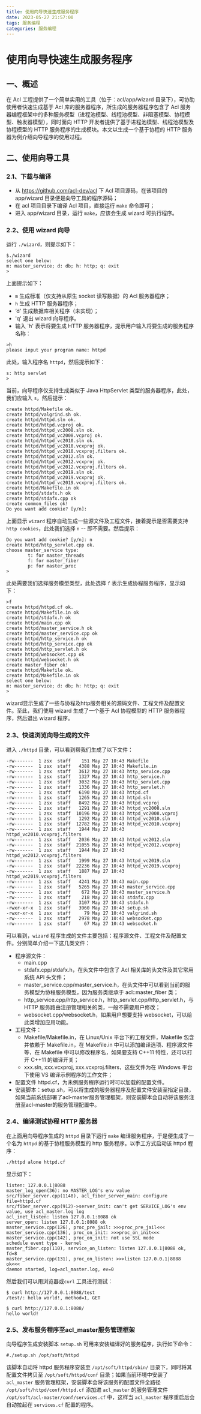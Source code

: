 ```yaml
---
title: 使用向导快速生成服务程序
date: 2023-05-27 21:57:00
tags: 服务编程
categories: 服务编程
---
```


# 使用向导快速生成服务程序
## 一、概述
在 Acl 工程提供了一个简单实用的工具（位于：acl/app/wizard 目录下），可协助使用者快速生成基于 Acl 库的服务器程序，所生成的服务器程序包含了 Acl 服务器编程框架中的多种服务模型（进程池模型、线程池模型、非阻塞模型、协程模型、触发器模型），同时面向 HTTP 开发者提供了基于进程池模型、线程池模型及协程模型的 HTTP 服务程序的生成模块。本文以生成一个基于协程的 HTTP 服务器为例介绍向导程序的使用过程。

## 二、使用向导工具

### 2.1、下载与编译
- 从 https://github.com/acl-dev/acl 下 Acl 项目源码，在该项目的 app/wizard 目录便是向导工具的程序源码；
- 在 acl 项目目录下编译 Acl 项目，直接运行 `make` 命令即可；
- 进入 app/wizard 目录，运行 `make`，应该会生成 wizard 可执行程序。

### 2.2、使用 wizard 向导
运行 `./wizard`，则提示如下：
```
$./wizard
select one below:
m: master_service; d: db; h: http; q: exit
>
```
上面提示如下：
  - `m` 生成标准（仅支持从原生 socket 读写数据）的 Acl 服务器程序；
  - `h` 生成 HTTP 服务器程序；
  - ‘d' 生成数据库相关程序（未实现）；
  - 'q' 退出 wizard 向导程序。
- 输入 `h' 表示将要生成 HTTP 服务器程序，提示用户输入将要生成的服务程序名称：
```
>h
please input your program name: httpd
```
此处，输入程序名 `httpd`，然后提示如下：
```
s: http servlet
>
```
当前，向导程序仅支持生成类似于 Java HttpServlet 类型的服务器程序，此处，我们应输入 `s`，然后提示：
```
create httpd/Makefile ok.
create httpd/valgrind.sh ok.
create httpd/httpd.sln ok.
create httpd/httpd.vcproj ok.
create httpd/httpd_vc2008.sln ok.
create httpd/httpd_vc2008.vcproj ok.
create httpd/httpd_vc2010.sln ok.
create httpd/httpd_vc2010.vcxproj ok.
create httpd/httpd_vc2010.vcxproj.filters ok.
create httpd/httpd_vc2012.sln ok.
create httpd/httpd_vc2012.vcxproj ok.
create httpd/httpd_vc2012.vcxproj.filters ok.
create httpd/httpd_vc2019.sln ok.
create httpd/httpd_vc2019.vcxproj ok.
create httpd/httpd_vc2019.vcxproj.filters ok.
create httpd/Makefile.in ok
create httpd/stdafx.h ok
create httpd/stdafx.cpp ok
create common_files ok!
Do you want add cookie? [y/n]:
```
上面显示 `wizard` 程序自动生成一些源文件及工程文件，接着提示是否需要支持 `http cookies`，此处我们选择 `n` -- 即不需要。然后提示：
```
Do you want add cookie? [y/n]: n
create httpd/http_servlet.cpp ok.
choose master_service type:
        t: for master_threads
        f: for master_fiber
        p: for master_proc
>
```
此处需要我们选择服务模型类型，此处选择 `f` 表示生成协程服务程序，显示如下：
```
>f
create httpd/httpd.cf ok.
create httpd/Makefile.in ok
create httpd/stdafx.h ok
create httpd/main.cpp ok
create httpd/master_service.h ok
create httpd/master_service.cpp ok
create httpd/http_service.h ok
create httpd/http_service.cpp ok
create httpd/http_servlet.h ok
create httpd/websocket.cpp ok
create httpd/websocket.h ok
create master_fiber ok!
create httpd/Makefile ok.
create httpd/Makefile.in ok
select one below:
m: master_service; d: db; h: http; q: exit
>
```
wizard显示生成了一些与协程及http服务相关的源码文件、工程文件及配置文件。至此，我们使用 wizard 生成了一个基于 Acl 协程模型的 HTTP 服务器程序，然后退出 wizard 程序。

### 2.3、快速浏览向导生成的文件
进入 `./httpd` 目录，可以看到帮我们生成了以下文件：
```
-rw-------  1 zsx  staff    151 May 27 10:43 Makefile
-rw-------  1 zsx  staff   4388 May 27 10:43 Makefile.in
-rw-------  1 zsx  staff   3612 May 27 10:43 http_service.cpp
-rw-------  1 zsx  staff   1327 May 27 10:43 http_service.h
-rw-------  1 zsx  staff   3032 May 27 10:43 http_servlet.cpp
-rw-------  1 zsx  staff   1336 May 27 10:43 http_servlet.h
-rw-------  1 zsx  staff   6190 May 27 10:43 httpd.cf
-rw-------  1 zsx  staff   1265 May 27 10:43 httpd.sln
-rw-------  1 zsx  staff   8492 May 27 10:43 httpd.vcproj
-rw-------  1 zsx  staff   1291 May 27 10:43 httpd_vc2008.sln
-rw-------  1 zsx  staff  10196 May 27 10:43 httpd_vc2008.vcproj
-rw-------  1 zsx  staff   1292 May 27 10:43 httpd_vc2010.sln
-rw-------  1 zsx  staff  12782 May 27 10:43 httpd_vc2010.vcxproj
-rw-------  1 zsx  staff   1944 May 27 10:43 httpd_vc2010.vcxproj.filters
-rw-------  1 zsx  staff   2036 May 27 10:43 httpd_vc2012.sln
-rw-------  1 zsx  staff  21055 May 27 10:43 httpd_vc2012.vcxproj
-rw-------  1 zsx  staff   1944 May 27 10:43 httpd_vc2012.vcxproj.filters
-rw-------  1 zsx  staff   1999 May 27 10:43 httpd_vc2019.sln
-rw-------  1 zsx  staff  22236 May 27 10:43 httpd_vc2019.vcxproj
-rw-------  1 zsx  staff   1887 May 27 10:43 httpd_vc2019.vcxproj.filters
-rw-------  1 zsx  staff   4241 May 27 10:43 main.cpp
-rw-------  1 zsx  staff   5265 May 27 10:43 master_service.cpp
-rw-------  1 zsx  staff    672 May 27 10:43 master_service.h
-rw-------  1 zsx  staff    218 May 27 10:43 stdafx.cpp
-rw-------  1 zsx  staff   3107 May 27 10:43 stdafx.h
-rwxr-xr-x  1 zsx  staff   3960 May 27 10:43 setup.sh
-rwxr-xr-x  1 zsx  staff     79 May 27 10:43 valgrind.sh
-rw-------  1 zsx  staff   2978 May 27 10:43 websocket.cpp
-rw-------  1 zsx  staff     67 May 27 10:43 websocket.h
```
可以看到，`wizard` 程序生成的文件主要包括：程序源文件、工程文件及配置文件。分别简单介绍一下这几类文件：
- 程序源文件：
  - main.cpp
  - stdafx.cpp/stdafx.h，在头文件中包含了 Acl 相关库的头文件及其它常用系统 API 头文件；
  - master_service.cpp/master_service.h，在头文件中可以看到当前的服务模型为协程服务模型，因为服务类继承于 acl::master_fiber 类；
  - http_service.cpp/http_service.h，http_servlet.cpp/http_servlet.h，与 HTTP 服务路由注册管理相关的类，一般不需要用户修改；
  - websocket.cpp/websocket.h，如果用户想要支持 websocket，可以给此类增加应用功能。
- 工程文件：
  - Makefile/Makefile.in，在 Linux/Unix 平台下的工程文件，Makefile 包含并依赖于 Makefile.in，在 Makefile.in 中可以添加编译选项、程序源文件等，在 Makefile 中可以修改程序名，如果要支持 C++11 特性，还可以打开 C++11 的编译开关；
  - xxx.sln, xxx.vcxproj, xxx.vcxproj.filters，这些文件为在 Windows 平台下使用 VS 编译示例程序的工作文件；
- 配置文件 httpd.cf，为未例服务程序运行时可以加载的配置文件。
- 安装脚本：setup.sh，可以将生成的服务器程序及配置文件安装至指定目录，如果当前系统部署了acl-master服务管理框架，则安装脚本会自动将该服务注册至acl-master的服务管理配置中。

### 2.4、编译测试协程 HTTP 服务器
在上面用向导程序生成的 `httpd` 目录下运行 `make` 编译服务程序，于是便生成了一个名为 `httpd` 的基于协程服务模型的 http 服务程序。以手工方式启动该 httpd 程序：
```
./httpd alone httpd.cf
```
显示如下：
```
listen: 127.0.0.1|8088
master_log_open(36): no MASTER_LOG's env value
src/fiber_server.cpp(1148), acl_fiber_server_main: configure file=httpd.cf
src/fiber_server.cpp(912)->server_init: can't get SERVICE_LOG's env value, use acl_master.log log
acl_inet_listen: listen 127.0.0.1:8088 ok
server_open: listen 127.0.0.1:8088 ok
master_service.cpp(126), proc_pre_jail: >>>proc_pre_jail<<<
master_service.cpp(136), proc_on_init: >>>proc_on_init<<<
master_service.cpp(142), proc_on_init: not use SSL mode
schedule event type - kernel
master_fiber.cpp(110), service_on_listen: listen 127.0.0.1|8088 ok, fd=8
master_service.cpp(131), proc_on_listen: >>>listen 127.0.0.1|8088 ok<<<
daemon started, log=acl_master.log, ev=0
```

然后我们可以用浏览器或`curl` 工具进行测试：
```
$ curl http://127.0.0.1:8088/test
/test/: hello world!, method=1, GET

$ curl http://127.0.0.1:8088/
hello world!
```

### 2.5、发布服务程序至acl_master服务管理框架
向导程序生成安装脚本 `setup.sh` 可用来安装编译好的服务程序，执行如下命令：
```
#./setup.sh /opt/soft/httpd
```
该脚本自动将 httpd 服务程序安装至 `/opt/soft/httpd/sbin/` 目录下，同时将其配置文件拷贝至 `/opt/soft/httpd/conf` 目录；如果当前环境中安装了 `acl_master` 服务管理框架，安装脚本会将该服务的配置文件全路径 `/opt/soft/httpd/conf/httpd.cf` 添加进 `acl_master` 的服务管理文件 `/opt/soft/acl-master/conf/services.cf` 中，这样当 `acl_master` 程序重启后会自动拉起在 `services.cf` 配置的程序。
